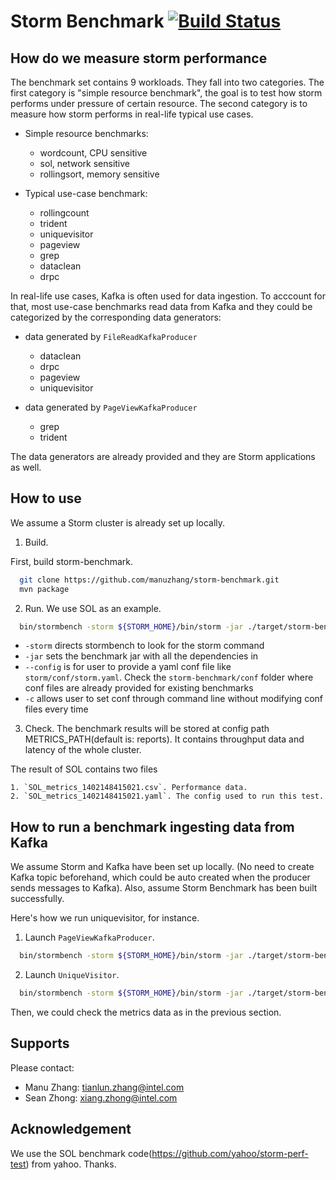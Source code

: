 # Storm Benchmark [![Build Status](https://travis-ci.org/intel-hadoop/storm-benchmark.svg?branch=master)](https://travis-ci.org/intel-hadoop/storm-benchmark?branch=master)

## How do we measure storm performance

The benchmark set contains 9 workloads. They fall into two categories. The first category is "simple resource benchmark", the goal is to test how storm performs under pressure of certain resource. The second category is to measure how storm performs in real-life typical use cases.

 - Simple resource benchmarks:
    * wordcount, CPU sensitive
    * sol, network sensitive
    * rollingsort, memory sensitive

 - Typical use-case benchmark:
     * rollingcount
     * trident
     * uniquevisitor 
     * pageview
     * grep
     * dataclean
     * drpc
     
In real-life use cases, Kafka is often used for data ingestion. To acccount for that, most use-case benchmarks read data from Kafka and they could be categorized by the corresponding data generators: 

 - data generated by `FileReadKafkaProducer`
     * dataclean
     * drpc
     * pageview
     * uniquevisitor
    
 - data generated by `PageViewKafkaProducer`
     * grep
     * trident

The data generators are already provided and they are Storm applications as well. 

## How to use

We assume a Storm cluster is already set up locally.

1. Build. 
   
  First, build storm-benchmark.
  ```bash
    git clone https://github.com/manuzhang/storm-benchmark.git
    mvn package
  ```

2. Run. We use SOL as an example. 

  ```bash
    bin/stormbench -storm ${STORM_HOME}/bin/storm -jar ./target/storm-benchmark-${VERSION}-jar-with-dependencies.jar --config ./conf/sol.yaml -c topology.workers=2 storm.benchmark.tools.Runner storm.benchmark.benchmarks.SOL 
  ```
  
 * `-storm` directs stormbench to look for the storm command
 * `-jar` sets the benchmark jar with all the dependencies in 
 * `--config` is for user to provide a yaml conf file like `storm/conf/storm.yaml`. Check the `storm-benchmark/conf` folder where conf files are already provided for existing benchmarks
 * `-c` allows user to set conf through command line without modifying conf files every time

 
3. Check.  The benchmark results will be stored at config path METRICS_PATH(default is: reports). It contains throughput data and latency of the whole cluster.
 
 The result of SOL contains two files

    1. `SOL_metrics_1402148415021.csv`. Performance data.
    2. `SOL_metrics_1402148415021.yaml`. The config used to run this test.
    
## How to run a benchmark ingesting data from Kafka

We assume Storm and Kafka have been set up locally. (No need to create Kafka topic beforehand, which could be auto created when the producer sends messages to Kafka). Also, assume Storm Benchmark has been built successfully.

Here's how we run uniquevisitor, for instance.

1. Launch `PageViewKafkaProducer`.

  ```bash
    bin/stormbench -storm ${STORM_HOME}/bin/storm -jar ./target/storm-benchmark-${VERSION}-jar-with-dependencies.jar -conf ./conf/pageview_producer.yaml storm.benchmark.tools.Runner storm.benchmark.tools.producer.kafka.PageViewKafkaProducer 
  ```
   
2. Launch `UniqueVisitor`.

  ```bash
    bin/stormbench -storm ${STORM_HOME}/bin/storm -jar ./target/storm-benchmark-${VERSION}-jar-with-dependencies.jar -conf ./conf/uniquevisitor.yaml storm.benchmark.tools.Runner storm.benchmark.benchmarks.UniqueVisitor 
  ```
  
Then, we could check the metrics data as in the previous section. 
 
## Supports

Please contact:

 - Manu Zhang: tianlun.zhang@intel.com
 - Sean Zhong: xiang.zhong@intel.com

## Acknowledgement

We use the SOL benchmark code(https://github.com/yahoo/storm-perf-test) from yahoo. Thanks. 
